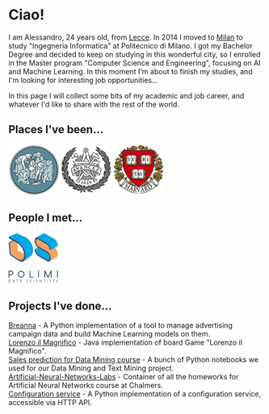 # Ciao!

I am Alessandro, 24 years old, from [Lecce](https://www.youtube.com/watch?v=bdYtSIDzN00&t=52s). In 2014 I moved to [Milan](https://www.youtube.com/watch?v=fL_-mC7DHs8) to study "Ingegneria Informatica" at Politecnico di Milano. 
I got my Bachelor Degree and decided to keep on studying in this wonderful city, so I enrolled in the Master program "Computer Science and Engineering", focusing on AI and Machine Learning. 
In this moment I'm about to finish my studies, and I'm looking for interesting job opportunities...

In this page I will collect some bits of my academic and job career, and whatever I'd like to share with the rest of the world.

## Places I've been...
[![Politecnico di Milano](/images/polimi.png "Polimi")](https://www.polimi.it/) [![Chalmers University of Technology](/images/chalmers.png "Chalmers")](https://www.chalmers.se/en) [![Institute of Applied Computational Science @ Harvard](/images/harvard.png "Harvard")](https://iacs.seas.harvard.edu/)

## People I met...
[![Polimi Data Scientists](/images/pmds.png "Polimi Data Scientists")](https://polimidatascientists.it/)

## Projects I've done...
[Breanna](https://github.com/alessandropaticchio/Breanna) - A Python implementation of a tool to manage advertising campaign data and build Machine Learning models on them.<br>
[Lorenzo il Magnifico](https://github.com/alessandropaticchio/Lorenzo-il-Magnifico) - Java implementation of board Game "Lorenzo il Magnifico".<br>
[Sales prediction for Data Mining course](https://github.com/alessandropaticchio/DMTM_2018-Sales-prediction) - A bunch of Python notebooks we used for our Data Mining and Text Mining project.<br>
[Artificial-Neural-Networks-Labs](https://github.com/alessandropaticchio/Artificial-Neural-Networks-Labs) - Container of all the homeworks for Artificial Neural Networks course at Chalmers.<br>
[Configuration service](https://github.com/alessandropaticchio/Configuration-service) - A Python implementation of a configuration service, accessible via HTTP API.<br>




